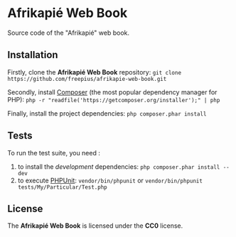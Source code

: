 Afrikapié Web Book
==================

Source code of the "Afrikapié" web book.

Installation
------------

Firstly, clone the **Afrikapié Web Book** repository:
``git clone https://github.com/freepius/afrikapie-web-book.git``

Secondly, install [Composer] (the most popular dependency manager for PHP):
``php -r "readfile('https://getcomposer.org/installer');" | php``

Finally, install the project dependencies: ``php composer.phar install``

Tests
-----

To run the test suite, you need :

1. to install the *development* dependencies: ``php composer.phar install --dev``
1. to execute [PHPUnit]: ``vendor/bin/phpunit`` or ``vendor/bin/phpunit tests/My/Particular/Test.php``

License
-------

The **Afrikapié Web Book** is licensed under the **CC0** license.


[Composer]: http://getcomposer.org
[PHPUnit]: https://phpunit.de

